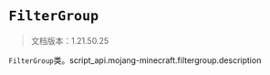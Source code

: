 # `FilterGroup`

> 文档版本：1.21.50.25

`FilterGroup`类。script_api.mojang-minecraft.filtergroup.description
